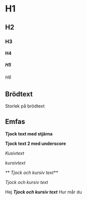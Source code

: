 # H1

## H2

### H3

#### H4

##### H5

###### H6

## Brödtext

Storlek på brödtext

## Emfas

**Tjock text med stjärna**

__Tjock text 2 med underscore__


*Kusivtext*

_kursivtext_

_** Tjock och kursiv text**_

*_Tjock och kursiv text_*

Hej **_Tjock och kursiv text_** Hur mår du





